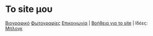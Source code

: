 ﻿# Το site μου

[Βιογραφικό](bio.md)
[Φωτογραφίες](photos.md)
[Επικοινωνία](contact.md)
|
[Βοήθεια για το site](help.md)
| Ιδέες:
[Μπλογκ](blog.md)
